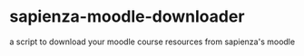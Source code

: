 # sapienza-moodle-downloader
a script to download your moodle course resources from sapienza's moodle
